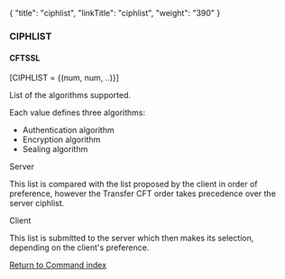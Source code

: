 {
    "title": "ciphlist",
    "linkTitle": "ciphlist",
    "weight": "390"
}<span id="ciphlist"></span>

### CIPHLIST

#### CFTSSL

\[CIPHLIST = {(num, num, ..)}\]

List of the algorithms supported.

Each value defines three algorithms:

-   Authentication algorithm
-   Encryption algorithm
-   Sealing algorithm

Server

This list is compared with the list proposed by the client in order of preference, however the <span class="mc-variable axway_variables.Component_Long_Name variable">Transfer CFT</span> order takes precedence over the server ciphlist.

Client

This list is submitted to the server which then makes its selection, depending on the client's preference.

[Return to Command index](../../)

 
